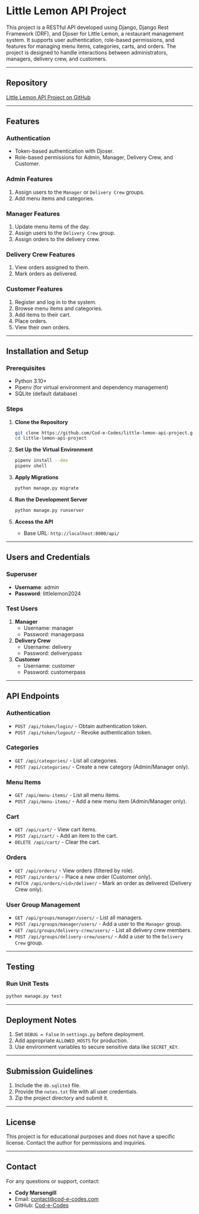 # Little Lemon API Project

This project is a RESTful API developed using Django, Django Rest Framework (DRF), and Djoser for Little Lemon, a restaurant management system. It supports user authentication, role-based permissions, and features for managing menu items, categories, carts, and orders. The project is designed to handle interactions between administrators, managers, delivery crew, and customers.

---

## Repository
[Little Lemon API Project on GitHub](https://github.com/Cod-e-Codes/little-lemon-api-project)

---

## Features

### Authentication
- Token-based authentication with Djoser.
- Role-based permissions for Admin, Manager, Delivery Crew, and Customer.

### Admin Features
1. Assign users to the `Manager` or `Delivery Crew` groups.
2. Add menu items and categories.

### Manager Features
1. Update menu items of the day.
2. Assign users to the `Delivery Crew` group.
3. Assign orders to the delivery crew.

### Delivery Crew Features
1. View orders assigned to them.
2. Mark orders as delivered.

### Customer Features
1. Register and log in to the system.
2. Browse menu items and categories.
3. Add items to their cart.
4. Place orders.
5. View their own orders.

---

## Installation and Setup

### Prerequisites
- Python 3.10+
- Pipenv (for virtual environment and dependency management)
- SQLite (default database)

### Steps
1. **Clone the Repository**
   ```bash
   git clone https://github.com/Cod-e-Codes/little-lemon-api-project.git
   cd little-lemon-api-project
   ```

2. **Set Up the Virtual Environment**
   ```bash
   pipenv install --dev
   pipenv shell
   ```

3. **Apply Migrations**
   ```bash
   python manage.py migrate
   ```

4. **Run the Development Server**
   ```bash
   python manage.py runserver
   ```

5. **Access the API**
   - Base URL: `http://localhost:8000/api/`

---

## Users and Credentials

### Superuser
- **Username**: admin
- **Password**: littlelemon2024

### Test Users
1. **Manager**
   - Username: manager
   - Password: managerpass
2. **Delivery Crew**
   - Username: delivery
   - Password: deliverypass
3. **Customer**
   - Username: customer
   - Password: customerpass

---

## API Endpoints

### Authentication
- `POST /api/token/login/` - Obtain authentication token.
- `POST /api/token/logout/` - Revoke authentication token.

### Categories
- `GET /api/categories/` - List all categories.
- `POST /api/categories/` - Create a new category (Admin/Manager only).

### Menu Items
- `GET /api/menu-items/` - List all menu items.
- `POST /api/menu-items/` - Add a new menu item (Admin/Manager only).

### Cart
- `GET /api/cart/` - View cart items.
- `POST /api/cart/` - Add an item to the cart.
- `DELETE /api/cart/` - Clear the cart.

### Orders
- `GET /api/orders/` - View orders (filtered by role).
- `POST /api/orders/` - Place a new order (Customer only).
- `PATCH /api/orders/<id>/deliver/` - Mark an order as delivered (Delivery Crew only).

### User Group Management
- `GET /api/groups/manager/users/` - List all managers.
- `POST /api/groups/manager/users/` - Add a user to the `Manager` group.
- `GET /api/groups/delivery-crew/users/` - List all delivery crew members.
- `POST /api/groups/delivery-crew/users/` - Add a user to the `Delivery Crew` group.

---

## Testing

### Run Unit Tests
```bash
python manage.py test
```

---

## Deployment Notes
1. Set `DEBUG = False` in `settings.py` before deployment.
2. Add appropriate `ALLOWED_HOSTS` for production.
3. Use environment variables to secure sensitive data like `SECRET_KEY`.

---

## Submission Guidelines
1. Include the `db.sqlite3` file.
2. Provide the `notes.txt` file with all user credentials.
3. Zip the project directory and submit it.

---

## License
This project is for educational purposes and does not have a specific license. Contact the author for permissions and inquiries.

---

## Contact
For any questions or support, contact:
- **Cody Marsengill**
- Email: contact@cod-e-codes.com
- GitHub: [Cod-e-Codes](https://github.com/Cod-e-Codes)
